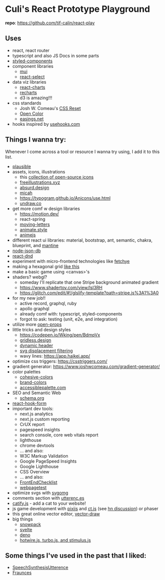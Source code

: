 # Culi's React Prototype Playground
**repo**: https://github.com/tif-calin/react-play

## Uses
 - react, react router
 - typescript and also JS Docs in some parts 
 - [styled-components](https://www.styled-components.com/)
 - component libraries
   - [mui](https://mui.com/)  
   - [react-select](https://react-select.com/)
 - data viz libraries
   - [react-charts](https://react-charts.tanstack.com/)
   - [recharts](https://recharts.org/)
   - d3 is amazing!!!
 - css standards
   - Josh W. Comeau's [CSS Reset](https://www.joshwcomeau.com/css/custom-css-reset/) 
   - [Open Color](https://yeun.github.io/open-color/)
   - [easings.net](https://easings.net/)
 - hooks inspired by [usehooks.com](https://usehooks.com/)

## Things I wanna try:
Whenever I come across a tool or resource I wanna try using, I add it to this list.
 - [plausible](https://plausible.io/)
 - assets, icons, illustrations 
   - this [collection of open-source icons](https://www.iconshock.com/freeicons/)
   - [freeillustrations.xyz](https://freeillustrations.xyz/)
   - [absurd.design](https://absurd.design/)
   - [micah](https://avatars.dicebear.com/styles/micah)
   - https://typogram.github.io/Anicons/use.html 
   - [undraw.co](https://undraw.co/illustrations)
 - get more comf w design libraries
   - https://motion.dev/ 
   - react-spring
   - [moving-letters](https://tobiasahlin.com/moving-letters/)
   - [animate.style](https://animate.style/)
   - [animejs](https://animejs.com/)
 - different react ui libraries: material, bootstrap, ant, semantic, chakra, blueprint, and [mantine](https://mantine.dev/)
 - [node-json-db](https://www.npmjs.com/package/node-json-db)
 - [react-dnd](https://react-dnd.github.io/react-dnd/)
 - experiment with micro-frontend technologies like [fetchye](https://www.npmjs.com/package/fetchye)
 - making a hexagonal grid [like this](https://css-tricks.com/hexagons-and-beyond-flexible-responsive-grid-patterns-sans-media-queries/)
 - make a basic game using \<canvas>'s
 - shaders? webgl?
   - someday I'll replicate that one Stripe background animated gradient
   - https://www.shadertoy.com/view/lsl3RH 
   - https://glitch.com/edit/#!/glslify-template?path=stripe.js%3A1%3A0 
 - for my new job!!
   - active record, graphql, ruby
   - apollo graphql
   - already comf with: typescript, styled-components
   - forgot to ask: testing (unit, e2e, and integration)
 - utilize more [open-props](https://open-props.style/)
 - little tricks and design styles
   - https://codepen.io/Wking/pen/BdmpVx
   - [gridless.design](https://gridless.design/)
   - [dynamic header](https://www.smashingmagazine.com/2021/07/dynamic-header-intersection-observer/#comments-dynamic-header-intersection-observer)
   - [svg displacement filtering](https://www.smashingmagazine.com/2021/09/deep-dive-wonderful-world-svg-displacement-filtering/)
   - wavy lines: https://app.haikei.app/
 - optimize css triggers: https://csstriggers.com/ 
 - gradient generator: https://www.joshwcomeau.com/gradient-generator/
 - color palettes 
   - [cohesive-colors](https://javier.xyz/cohesive-colors/)
   - [brand-colors](http://brandcolors.net/)
   - [accessiblepalette.com](https://accessiblepalette.com/)
 - SEO and Semantic Web
   - [schema.org](https://schema.org/)
 - [react-hook-form](https://medium.com/geekculture/the-1-best-design-pattern-for-managing-forms-in-react-87ae825c98f4)
 - important dev tools:
   - next.js analytics
   - next.js custom reporting
   - CrUX report
   - pagespeed insights
   - search console, core web vitals report
   - lighthouse
   - chrome devtools
   - ... and also:
   - W3C Markup Validation
   - Google PageSpeed Insights
   - Google Lighthouse
   - CSS Overview
   - ... and also:
   - [FrontEndChecklist](https://frontendchecklist.io/)
   - [webpagetest](https://webpagetest.org/)
 - optimize svgs with [svgomg](https://jakearchibald.github.io/svgomg/) 
 - comments section with [utterenc.es](https://utteranc.es/)
 - [catify.js](https://github.com/yobert/catify) - add a cat to your website!
 - js game development with [pixijs](https://pixijs.com/) and [ct.js](https://ctjs.rocks/) (see [hn discussion](https://news.ycombinator.com/item?id=24176655)) or phaser
 - this great online vector editor, [vector-draw](https://editor.method.ac/)
 - big things
    - [snowpack](https://www.snowpack.dev/)
    - [svelte](https://svelte.dev/)
    - [deno](https://deno.land/)
    - [hotwire.js, turbo.js, and stimulus.js](https://hotwired.dev/)

## Some things I've used in the past that I liked:
 - [SpeechSynthesisUtterence](https://developer.mozilla.org/en-US/docs/Web/API/SpeechSynthesisUtterance)
 - [Fraunces](https://fraunces.undercase.xyz/)
